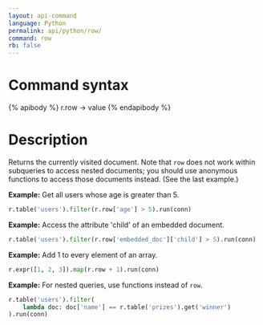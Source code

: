 ```yaml
---
layout: api-command
language: Python
permalink: api/python/row/
command: row
rb: false
---
```


# Command syntax #

{% apibody %}
r.row &rarr; value
{% endapibody %}

# Description #

Returns the currently visited document. Note that `row` does not work within subqueries to access nested documents; you should use anonymous functions to access those documents instead. (See the last example.)

__Example:__ Get all users whose age is greater than 5.

```py
r.table('users').filter(r.row['age'] > 5).run(conn)
```


__Example:__ Access the attribute 'child' of an embedded document.

```py
r.table('users').filter(r.row['embedded_doc']['child'] > 5).run(conn)
```


__Example:__ Add 1 to every element of an array.

```py
r.expr([1, 2, 3]).map(r.row + 1).run(conn)
```


__Example:__ For nested queries, use functions instead of `row`.

```py
r.table('users').filter(
    lambda doc: doc['name'] == r.table('prizes').get('winner')
).run(conn)
```

